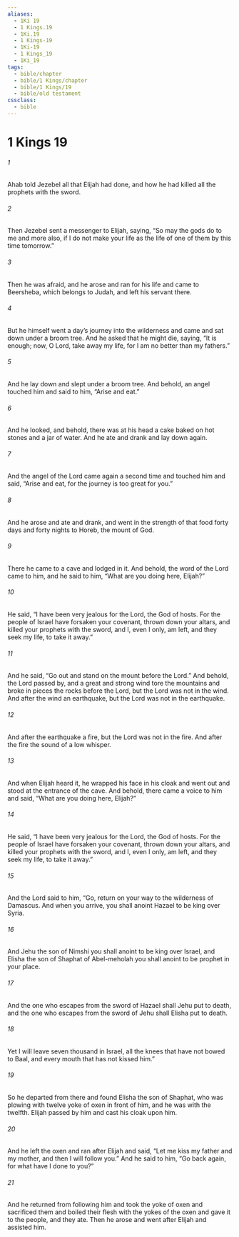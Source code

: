 ```yaml
---
aliases:
  - 1Ki 19
  - 1 Kings.19
  - 1Ki.19
  - 1 Kings-19
  - 1Ki-19
  - 1 Kings_19
  - 1Ki_19
tags:
  - bible/chapter
  - bible/1 Kings/chapter
  - bible/1 Kings/19
  - bible/old testament
cssclass:
  - bible
---
```


# 1 Kings 19

###### 1
Ahab told Jezebel all that Elijah had done, and how he had killed all the prophets with the sword.
###### 2
Then Jezebel sent a messenger to Elijah, saying, “So may the gods do to me and more also, if I do not make your life as the life of one of them by this time tomorrow.”
###### 3
Then he was afraid, and he arose and ran for his life and came to Beersheba, which belongs to Judah, and left his servant there.
###### 4
But he himself went a day’s journey into the wilderness and came and sat down under a broom tree. And he asked that he might die, saying, “It is enough; now, O Lord, take away my life, for I am no better than my fathers.”
###### 5
And he lay down and slept under a broom tree. And behold, an angel touched him and said to him, “Arise and eat.”
###### 6
And he looked, and behold, there was at his head a cake baked on hot stones and a jar of water. And he ate and drank and lay down again.
###### 7
And the angel of the Lord came again a second time and touched him and said, “Arise and eat, for the journey is too great for you.”
###### 8
And he arose and ate and drank, and went in the strength of that food forty days and forty nights to Horeb, the mount of God.
###### 9
There he came to a cave and lodged in it. And behold, the word of the Lord came to him, and he said to him, “What are you doing here, Elijah?”
###### 10
He said, “I have been very jealous for the Lord, the God of hosts. For the people of Israel have forsaken your covenant, thrown down your altars, and killed your prophets with the sword, and I, even I only, am left, and they seek my life, to take it away.”
###### 11
And he said, “Go out and stand on the mount before the Lord.” And behold, the Lord passed by, and a great and strong wind tore the mountains and broke in pieces the rocks before the Lord, but the Lord was not in the wind. And after the wind an earthquake, but the Lord was not in the earthquake.
###### 12
And after the earthquake a fire, but the Lord was not in the fire. And after the fire the sound of a low whisper.
###### 13
And when Elijah heard it, he wrapped his face in his cloak and went out and stood at the entrance of the cave. And behold, there came a voice to him and said, “What are you doing here, Elijah?”
###### 14
He said, “I have been very jealous for the Lord, the God of hosts. For the people of Israel have forsaken your covenant, thrown down your altars, and killed your prophets with the sword, and I, even I only, am left, and they seek my life, to take it away.”
###### 15
And the Lord said to him, “Go, return on your way to the wilderness of Damascus. And when you arrive, you shall anoint Hazael to be king over Syria.
###### 16
And Jehu the son of Nimshi you shall anoint to be king over Israel, and Elisha the son of Shaphat of Abel-meholah you shall anoint to be prophet in your place.
###### 17
And the one who escapes from the sword of Hazael shall Jehu put to death, and the one who escapes from the sword of Jehu shall Elisha put to death.
###### 18
Yet I will leave seven thousand in Israel, all the knees that have not bowed to Baal, and every mouth that has not kissed him.”
###### 19
So he departed from there and found Elisha the son of Shaphat, who was plowing with twelve yoke of oxen in front of him, and he was with the twelfth. Elijah passed by him and cast his cloak upon him.
###### 20
And he left the oxen and ran after Elijah and said, “Let me kiss my father and my mother, and then I will follow you.” And he said to him, “Go back again, for what have I done to you?”
###### 21
And he returned from following him and took the yoke of oxen and sacrificed them and boiled their flesh with the yokes of the oxen and gave it to the people, and they ate. Then he arose and went after Elijah and assisted him.


